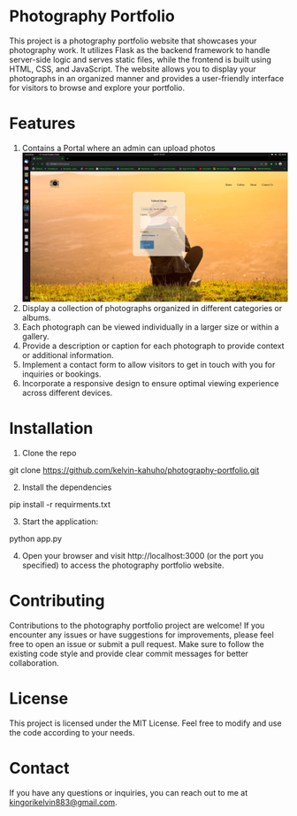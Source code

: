 # Photography Portfolio

This project is a photography portfolio website that showcases your photography work. It utilizes Flask as the backend framework to handle server-side logic and serves static files, while the frontend is built using HTML, CSS, and JavaScript. The website allows you to display your photographs in an organized manner and provides a user-friendly interface for visitors to browse and explore your portfolio.

# Features

1. Contains a Portal where an admin can upload photos
![Alt text](screenshots/image.png)
2. Display a collection of photographs organized in different categories or albums.
3. Each photograph can be viewed individually in a larger size or within a gallery.
4. Provide a description or caption for each photograph to provide context or additional information.
5. Implement a contact form to allow visitors to get in touch with you for inquiries or bookings.
6. Incorporate a responsive design to ensure optimal viewing experience across different devices.

# Installation

1. Clone the repo

git clone https://github.com/kelvin-kahuho/photography-portfolio.git

2. Install the dependencies

pip install -r requirments.txt

3. Start the application:

python app.py

4. Open your browser and visit http://localhost:3000 (or the port you specified) to access the photography portfolio website.


# Contributing

Contributions to the photography portfolio project are welcome! If you encounter any issues or have suggestions for improvements, please feel free to open an issue or submit a pull request. Make sure to follow the existing code style and provide clear commit messages for better collaboration.

# License

This project is licensed under the MIT License. Feel free to modify and use the code according to your needs.

# Contact

If you have any questions or inquiries, you can reach out to me at kingorikelvin883@gmail.com.